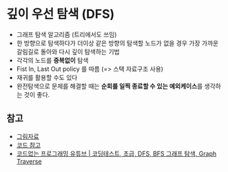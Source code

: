 # 깊이 우선 탐색 (DFS)

- 그래프 탐색 알고리즘 (트리에서도 쓰임)
- 한 방향으로 탐색하다가 더이상 같은 방향의 탐색할 노드가 없을 경우 가장 가까운 갈림길로 돌아와 다시 깊이 탐색하는 기법
- 각각의 노드를 **중복없이** 탐색
- Fist In, Last Out policy 를 따름 (=> 스택 자료구조 사용)
- 재귀를 활용할 수도 있다
- 완전탐색으로 문제를 해결할 때는 **순회를 일찍 종료할 수 있는 예외케이스**를 생각하는 것이 좋다.

## 참고

- [그림자료](https://github.com/trekhleb/javascript-algorithms/tree/master/src/algorithms/tree/depth-first-search)
- [코드 참고](https://cyc1am3n.github.io/2019/04/26/bfs_dfs_with_python.html)
- [코드없는 프로그래밍 유튜브 | 코딩테스트, 초급, DFS, BFS 그래프 탐색, Graph Traverse](https://www.youtube.com/watch?v=gl5RhtU2mF8&list=PLDV-cCQnUlIZH0wklfVG1IN9ks4g92oN7&index=3)
